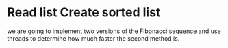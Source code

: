 # Read list Create sorted list
we are going to implement two versions of the Fibonacci sequence and use threads to determine how much faster the second method is.
